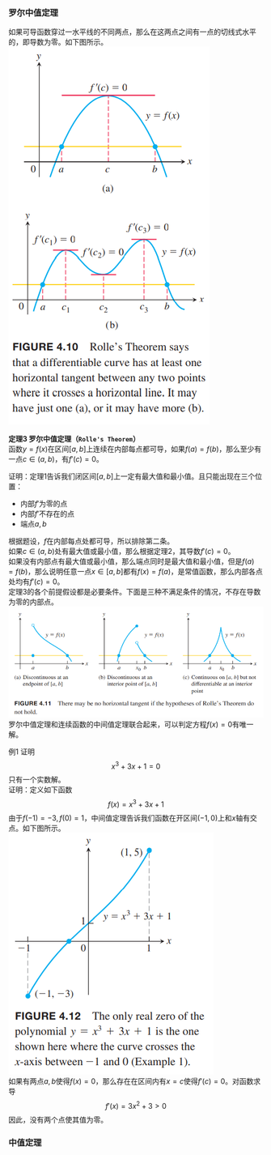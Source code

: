 ### 罗尔中值定理
如果可导函数穿过一水平线的不同两点，那么在这两点之间有一点的切线式水平的，即导数为零。如下图所示。  
![](020.010.png)

**定理3 罗尔中值定理（`Rolle's Theorem`）**  
函数$y=f(x)$在区间$[a,b]$上连续在内部每点都可导，如果$f(a)=f(b)$，那么至少有一点$c\in (a,b)$，有$f'(c)=0$。

证明：定理1告诉我们闭区间$[a,b]$上一定有最大值和最小值。且只能出现在三个位置：
* 内部$f'$为零的点
* 内部$f'$不存在的点
* 端点$a, b$

根据题设，$f$在内部每点处都可导，所以排除第二条。  
如果$c\in (a,b)$处有最大值或最小值，那么根据定理2，其导数$f'(c)=0$。  
如果没有内部点有最大值或最小值，那么端点同时是最大值和最小值，但是$f(a)=f(b)$，那么说明任意一点$x\in [a, b]$都有$f(x)=f(a)$，是常值函数，那么内部各点处均有$f'(c)=0$。  
定理3的各个前提假设都是必要条件。下面是三种不满足条件的情况，不存在导数为零的内部点。  
![](020.020.png)  
罗尔中值定理和连续函数的中间值定理联合起来，可以判定方程$f(x)=0$有唯一解。

例1 证明
$$x^3+3x+1=0$$
只有一个实数解。  
证明：定义如下函数
$$f(x)=x^3+3x+1$$
由于$f(-1)=-3,f(0)=1$，中间值定理告诉我们函数在开区间$(-1,0)$上和$x$轴有交点。如下图所示。  
![](020.030.png)  
如果有两点$a,b$使得$f(x)=0$，那么存在在区间内有$x=c$使得$f'(c)=0$。对函数求导
$$f'(x)=3x^2+3>0$$
因此，没有两个点使其值为零。

### 中值定理
